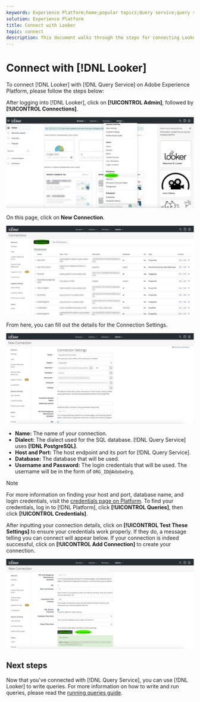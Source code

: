 ```yaml
---
keywords: Experience Platform;home;popular topics;Query service;query service;Looker;looker;connect to query service;
solution: Experience Platform
title: Connect with Looker
topic: connect
description: This document walks through the steps for connecting Looker with Adobe Experience Platform Query Service.
---
```


# Connect with [!DNL Looker]

To connect [!DNL Looker] with [!DNL Query Service] on Adobe Experience Platform, please follow the steps below:

After logging into [!DNL Looker], click on **[!UICONTROL Admin]**, followed by **[!UICONTROL Connections]**.

![](../images/clients/looker/click-admin-connections.png)

On this page, click on **New Connection**.

![](../images/clients/looker/click-new-connection.png)
   
From here, you can fill out the details for the Connection Settings.

![](../images/clients/looker/new-connection.png)

- **Name:** The name of your connection.
- **Dialect:** The dialect used for the SQL database. [!DNL Query Service] uses **[!DNL PostgreSQL]**.
- **Host and Port:** The host endpoint and its port for [!DNL Query Service]. 
- **Database:** The database that will be used. 
- **Username and Password:** The login credentials that will be used. The username will be in the form of `ORG_ID@AdobeOrg`. 

>[!NOTE]
>
>For more information on finding your host and port, database name, and login credentials, visit the [credentials page on Platform](https://platform.adobe.com/query/configuration). To find your credentials, log in to [!DNL Platform], click **[!UICONTROL Queries]**, then click **[!UICONTROL Credentials]**.

After inputting your connection details, click on **[!UICONTROL Test These Settings]** to ensure your credentials work properly. If they do, a message telling you can connect will appear below. If your connection is indeed successful, click on **[!UICONTROL Add Connection]** to create your connection.

![](../images/clients/looker/click-test-connection.png)

## Next steps

Now that you've connected with [!DNL Query Service], you can use [!DNL Looker] to write queries. For more information on how to write and run queries, please read the [running queries guide](../creating-queries/creating-queries.md).